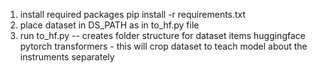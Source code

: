 1. install required packages pip install -r requirements.txt
2. place dataset in DS_PATH as in to_hf.py file 
3. run to_hf.py -- creates folder structure for dataset items huggingface pytorch transformers -  this will crop dataset to teach model about the instruments separately